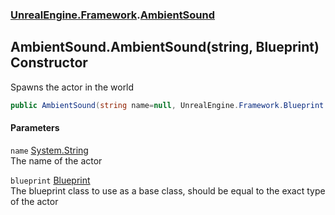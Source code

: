 ### [UnrealEngine.Framework](UnrealEngine_Framework.md 'UnrealEngine.Framework').[AmbientSound](AmbientSound.md 'UnrealEngine.Framework.AmbientSound')
## AmbientSound.AmbientSound(string, Blueprint) Constructor
Spawns the actor in the world  
```csharp
public AmbientSound(string name=null, UnrealEngine.Framework.Blueprint blueprint=null);
```
#### Parameters
<a name='UnrealEngine_Framework_AmbientSound_AmbientSound(string_UnrealEngine_Framework_Blueprint)_name'></a>
`name` [System.String](https://docs.microsoft.com/en-us/dotnet/api/System.String 'System.String')  
The name of the actor
  
<a name='UnrealEngine_Framework_AmbientSound_AmbientSound(string_UnrealEngine_Framework_Blueprint)_blueprint'></a>
`blueprint` [Blueprint](Blueprint.md 'UnrealEngine.Framework.Blueprint')  
The blueprint class to use as a base class, should be equal to the exact type of the actor
  
